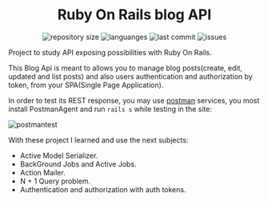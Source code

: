 <h1 align="center">
  Ruby On Rails blog API
</h1>

<p align="center">
  <img alt="repository size" src="https://img.shields.io/github/repo-size/angelasoler/blog_api">
  
  <img alt="languanges" src="https://img.shields.io/github/languages/count/angelasoler/blog_api">

  <img alt="last commit" src="https://img.shields.io/github/last-commit/angelasoler/blog_api">

  <img alt="issues" src="https://img.shields.io/github/issues/angelasoler/blog_api">
</p>


Project to study API exposing possibilities with Ruby On Rails.

This Blog Api is meant to allows you to manage blog posts(create, edit, updated and list posts) and also users authentication and authorization by token, from your SPA(Single Page Application).

In order to test its REST response, you may use [postman](https://www.postman.com/) services, you most install PostmanAgent and run ```rails s``` while testing in the site:

![postmantest](https://user-images.githubusercontent.com/53455663/155532176-a513e68f-6e83-47a8-a7ea-ab9c65a394d5.png)

With these project I learned and use the next subjects:

- Active Model Serializer.
- BackGround Jobs and Active Jobs.
- Action Mailer.
- N + 1 Query problem.
- Authentication and authorization with auth tokens.
